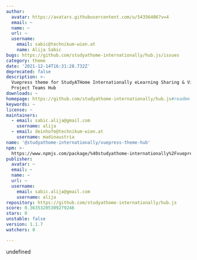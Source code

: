 ```yaml
---
author:
  avatar: https://avatars.githubusercontent.com/u/54356406?v=4
  email: ~
  name: ~
  url: ~
  username:
    email: sabic@technikum-wien.at
    name: Alija Sabic
bugs: https://github.com/studyathome-internationally/hub.js/issues
category: theme
date: '2021-12-14T16:31:28.732Z'
deprecated: false
description: >-
  Vuepress theme for StudyATHome Internationally eLearning Sharing & Virtual
  Project Teams Hub
downloads: ~
homepage: https://github.com/studyathome-internationally/hub.js#readme
keywords: ~
license: ~
maintainers:
  - email: sabic.alija@gmail.com
    username: alija
  - email: deinhofe@technikum-wien.at
    username: madinaustria
name: '@studyathome-internationally/vuepress-theme-hub'
npm: >-
  https://www.npmjs.com/package/%40studyathome-internationally%2Fvuepress-theme-hub
publisher:
  avatar: ~
  email: ~
  name: ~
  url: ~
  username:
    email: sabic.alija@gmail.com
    username: alija
repository: https://github.com/studyathome-internationally/hub.js
score: 0.36353205309279246
stars: 0
unstable: false
version: 1.1.7
watchers: 0

---
```


undefined